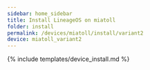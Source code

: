```yaml
---
sidebar: home_sidebar
title: Install LineageOS on miatoll
folder: install
permalink: /devices/miatoll/install/variant2
device: miatoll_variant2
---
```

{% include templates/device_install.md %}
